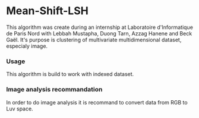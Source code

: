 # Mean-Shift-LSH

This algorithm was create during an internship at Laboratoire d'Informatique de Paris Nord with Lebbah Mustapha, Duong Tarn, Azzag Hanene and Beck Gaël.
It's purpose is clustering of multivariate multidimensional dataset, especialy image.

### Usage
This algorithm is build to work with indexed dataset.

### Image analysis recommandation
In order to do image analysis it is recommand to convert data from RGB to Luv space.
